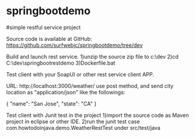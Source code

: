 # springbootdemo
#simple restful service project

Source code is available at GitHub: https://github.com/surfwebjc/springbootdemo/tree/dev

Build and launch rest service.
1)unzip the source zip file to c:\dev
2)cd C:\dev\springbootrestdemo
3)Dockerfile.bat

Test client with your SoapUI or other rest service client APP.

URL: http://localhost:3000/weather/
use post method, and send city location as "application/json" like the followings:

{
	"name": "San Jose",
	"state": "CA"
}

Test client with Junit test in the project
1)import the source code as Maven project in eclipse or other IDE. 
2)run the junit test case  com.howtodoinjava.demo.WeatherRestTest under src/test/java

